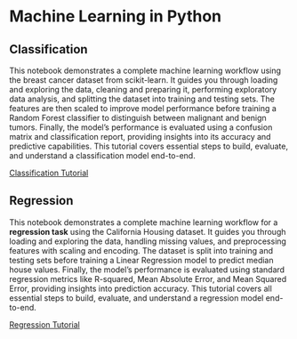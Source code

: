 # Machine Learning in Python

## Classification
This notebook demonstrates a complete machine learning workflow using the breast cancer dataset from scikit-learn. It guides you through loading and exploring the data, cleaning and preparing it, performing exploratory data analysis, and splitting the dataset into training and testing sets. The features are then scaled to improve model performance before training a Random Forest classifier to distinguish between malignant and benign tumors. Finally, the model’s performance is evaluated using a confusion matrix and classification report, providing insights into its accuracy and predictive capabilities. This tutorial covers essential steps to build, evaluate, and understand a classification model end-to-end.

[Classification Tutorial](./ML_Classification_Tutorial.ipynb)

## Regression

This notebook demonstrates a complete machine learning workflow for a **regression task** using the California Housing dataset. It guides you through loading and exploring the data, handling missing values, and preprocessing features with scaling and encoding. The dataset is split into training and testing sets before training a Linear Regression model to predict median house values. Finally, the model’s performance is evaluated using standard regression metrics like R-squared, Mean Absolute Error, and Mean Squared Error, providing insights into prediction accuracy. This tutorial covers all essential steps to build, evaluate, and understand a regression model end-to-end.

[Regression Tutorial](./ML_Regression_Tutorial.ipynb)
